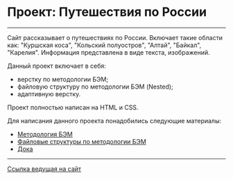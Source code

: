 # Проект: Путешествия по России

---

Сайт рассказывает о путешествиях по России. Включает такие области как: "Куршская коса", "Кольский полуостров", "Алтай", "Байкал", "Карелия". Информация представлена в виде текста, изображений.

Данный проект включает в себя:

- верстку по методологии БЭМ;
- файловую структуру по методологии БЭМ (Nested);
- адаптивную верстку.

Проект полностью написан на HTML и CSS.

Для написания данного проекта понадобились следующие материалы:

- [Методология БЭМ](https://ru.bem.info/methodology/)
- [Файловые структуры по методологии БЭМ](https://ru.bem.info/methodology/filestructure/)
- [Дока](https://doka.guide/ "Дока от Яндекс!")

---

[Ссылка ведущая на сайт](https://nadyadikova.github.io/russian-travel/index.html)
